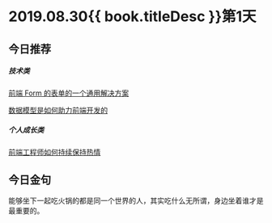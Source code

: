 # 2019.08.30{{ book.titleDesc }}第1天


## 今日推荐

##### 技术类

[前端 Form 的表单的一个通用解决方案](https://www.yuque.com/docs/share/8238bd4e-cfb2-42de-afa7-bc2b2f2ab0dc)

[数据模型是如何助力前端开发的](https://mp.weixin.qq.com/s/q6xybux0fhrUz5HE5TY0aA)

##### 个人成长类

[前端工程师如何持续保持热情](https://juejin.im/post/5d6419dee51d4561eb0b26af)



## 今日金句

能够坐下一起吃火锅的都是同一个世界的人，其实吃什么无所谓，身边坐着谁才是最重要的。

